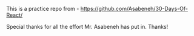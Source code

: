 
This is a practice repo from - https://github.com/Asabeneh/30-Days-Of-React/

Special thanks for all the effort Mr. Asabeneh has put in. Thanks!
